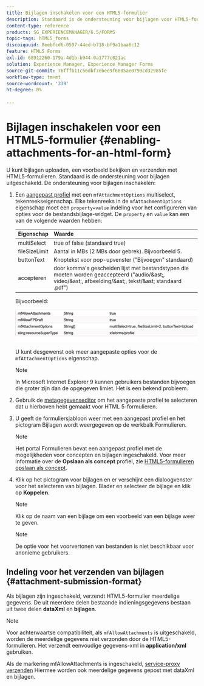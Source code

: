 ```yaml
---
title: Bijlagen inschakelen voor een HTML5-formulier
description: Standaard is de ondersteuning voor bijlagen voor HTML5-formulieren uitgeschakeld.
content-type: reference
products: SG_EXPERIENCEMANAGER/6.5/FORMS
topic-tags: hTML5_forms
discoiquuid: 8eebfcd6-0597-44ed-b718-bf9a1baa6c12
feature: HTML5 Forms
exl-id: 68912260-179a-4d1b-b944-0a1777c021ac
solution: Experience Manager, Experience Manager Forms
source-git-commit: 76fffb11c56dbf7ebee9f6805ae0799cd32985fe
workflow-type: tm+mt
source-wordcount: '339'
ht-degree: 0%

---
```


# Bijlagen inschakelen voor een HTML5-formulier {#enabling-attachments-for-an-html-form}

U kunt bijlagen uploaden, een voorbeeld bekijken en verzenden met HTML5-formulieren. Standaard is de ondersteuning voor bijlagen uitgeschakeld. De ondersteuning voor bijlagen inschakelen:

1. Een [aangepast profiel](/help/forms/using/custom-profile.md) met een `mfAttachmentOptions` multiselect, tekenreekseigenschap. Elke tekenreeks in de `mfAttachmentOptions` eigenschap moet een `property=value` indeling voor het configureren van opties voor de bestandsbijlage-widget. De `property` en `value` kan een van de volgende waarden hebben:

   | Eigenschap | Waarde |
   |--- |---|
   | multiSelect | true of false (standaard true) |
   | fileSizeLimit | Aantal in MBs (2 MBs door gebrek). Bijvoorbeeld 5. |
   | buttonText | Knoptekst voor pop-upvenster (&quot;Bijvoegen&quot; standaard) |
   | accepteren | door komma&#39;s gescheiden lijst met bestandstypen die moeten worden geaccepteerd (&quot;audio/&amp;ast;, video/&amp;ast;, afbeelding/&amp;ast;, tekst/&amp;ast; standaard .pdf&quot;) |

   Bijvoorbeeld:

   ![configureren, opties](assets/mfAttachmentOptions.png)

   U kunt desgewenst ook meer aangepaste opties voor de `mfAttachmentOptions` eigenschap.

   >[!NOTE]
   >
   >In Microsoft Internet Explorer 9 kunnen gebruikers bestanden bijvoegen die groter zijn dan de opgegeven limiet. Het is een bekend probleem.

1. Gebruik de [metagegevenseditor](/help/forms/using/manage-form-metadata.md) om het aangepaste profiel te selecteren dat u hierboven hebt gemaakt voor HTML 5-formulieren.
1. U geeft de formuliersjabloon weer met een aangepast profiel en het pictogram Bijlagen wordt weergegeven op de werkbalk Formulieren.

   >[!NOTE]
   >
   >Het portal Formulieren bevat een aangepast profiel met de mogelijkheden voor concepten en bijlagen ingeschakeld. Voor meer informatie over de **Opslaan als concept** profiel, zie [HTML5-formulieren opslaan als concept](/help/forms/using/saving-html5-form-draft.md).

1. Klik op het pictogram voor bijlagen en er verschijnt een dialoogvenster voor het selecteren van bijlagen. Blader en selecteer de bijlage en klik op **Koppelen**.

   >[!NOTE]
   >
   >Klik op de naam van een bijlage om een voorbeeld van een bijlage weer te geven.

   >[!NOTE]
   >
   >De optie voor het voorvertonen van bestanden is niet beschikbaar voor anonieme gebruikers.

## Indeling voor het verzenden van bijlagen {#attachment-submission-format}

Als bijlagen zijn ingeschakeld, verzendt HTML5-formulier meerdelige gegevens. De uit meerdere delen bestaande indieningsgegevens bestaan uit twee delen **dataXml** en **bijlagen**.

>[!NOTE]
>
>Voor achterwaartse compatibiliteit, als `mfAllowAttachments` is uitgeschakeld, worden de meerdelige gegevens niet verzonden door de HTML5-formulieren. Het verzendt eenvoudige gegevens-xml in **application/xml** gebruiken.

Als de markering mfAllowAttachments is ingeschakeld, [service-proxy verzenden](/help/forms/using/service-proxy.md) Hiermee worden ook meerdelige gegevens gepost met dataXml en bijlagen.
